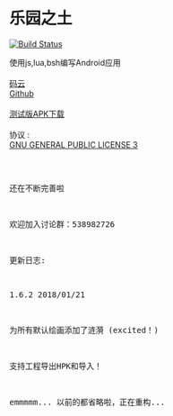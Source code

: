 # 乐园之土
[![Build Status](https://travis-ci.org/testacount1/HL4A.svg?branch=master)](https://travis-ci.org/testacount1/HL4A)

使用js,lua,bsh编写Android应用
<br />
<br />[码云](https://gitee.com/MikaGuraN/HL4A)
<br />[Github](https://github.com/MikaGuraN/HL4A)
<br />
<br />[测试版APK下载](./乐园之土.apk)
<br />
<br /> 协议 :
<br />[GNU GENERAL PUBLIC LICENSE 3](./LICENSE)<pre>

还在不断完善啦

欢迎加入讨论群：538982726

更新日志:

1.6.2 2018/01/21

为所有默认绘画添加了涟漪
(excited！)

支持工程导出HPK和导入！



emmmmm...
以前的都省略啦，正在重构...
</pre>

